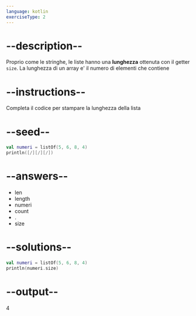 ```yaml
---
language: kotlin
exerciseType: 2
---
```


# --description--

Proprio come le stringhe, le liste hanno una __lunghezza__ ottenuta con il getter `size`.
La lunghezza di un array e' il numero di elementi che contiene

# --instructions--

Completa il codice per stampare la lunghezza della lista

# --seed--

```kotlin
val numeri = listOf(5, 6, 8, 4)
println([/][/][/])
```

# --answers--

- len
- length
- numeri
- count
- .
- size

# --solutions--

```kotlin
val numeri = listOf(5, 6, 8, 4)
println(numeri.size)
```

# --output--

4
